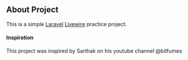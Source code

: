 ## About Project

This is a simple [Laravel](https://laravel.com/docs)  [Livewire](https://laravel-livewire.com/docs/2.x/quickstart) practice project. 

#### Inspiration
This project was inspired by Sarthak on his youtube channel @bitfumes
